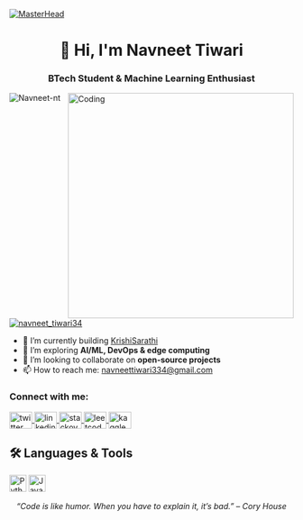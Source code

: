 [![MasterHead](https://cdn.myportfolio.com/a7dcc6d5ac1134b2d40ac6d1c5552304/1f0a0456-b934-4f28-beee-c47de7308667_rw_1920.gif?h=5ecc8b473e70030b5e3d8b8ef826ca1c)](https://github.com/Navneet-nt)

<h1 align="center">👋 Hi, I'm Navneet Tiwari</h1>
<h3 align="center">BTech Student & Machine Learning Enthusiast</h3>

<img align="right" alt="Coding" width="400" src="https://cdn.dribbble.com/users/1162077/screenshots/3848914/programmer.gif"/>

<p align="left">
  <img src="https://komarev.com/ghpvc/?username=Navneet-nt&label=Profile%20views&color=0e75b6&style=flat" alt="Navneet-nt" />
</p>

<p align="left">
  <a href="https://twitter.com/navneet_tiwari34" target="blank">
    <img src="https://img.shields.io/twitter/follow/navneet_tiwari34?logo=twitter&style=for-the-badge" alt="navneet_tiwari34" />
  </a>
</p>

- 🔭 I’m currently building [KrishiSarathi](https://github.com/Navneet-nt/KrishiSarathi)  
- 🌱 I’m exploring **AI/ML, DevOps & edge computing**  
- 👯 I’m looking to collaborate on **open‑source projects**  
- 📫 How to reach me: navneettiwari334@gmail.com

<h3 align="left">Connect with me:</h3>
<p align="left">
  <a href="https://twitter.com/navneet_tiwari34" target="blank">
    <img align="center" src="https://raw.githubusercontent.com/rahuldkjain/github-profile-readme-generator/master/src/images/icons/Social/twitter.svg" alt="twitter" height="30" width="40" />
  </a>
  <a href="https://www.linkedin.com/in/navneet-tiwari-511652355/" target="blank">
    <img align="center" src="https://raw.githubusercontent.com/rahuldkjain/github-profile-readme-generator/master/src/images/icons/Social/linked-in-alt.svg" alt="linkedin" height="30" width="40" />
  </a>
  <a href="https://stackoverflow.com/users/19208792" target="blank">
    <img align="center" src="https://raw.githubusercontent.com/rahuldkjain/github-profile-readme-generator/master/src/images/icons/Social/stack-overflow.svg" alt="stackoverflow" height="30" width="40" />
  </a>
  <a href="https://leetcode.com/u/1countzero1/" target="blank">
    <img align="center" src="https://raw.githubusercontent.com/rahuldkjain/github-profile-readme-generator/master/src/images/icons/Social/leet-code.svg" alt="leetcode" height="30" width="40" />
  </a>
  <a href="https://www.kaggle.com/countmein" target="blank">
    <img align="center" src="https://raw.githubusercontent.com/rahuldkjain/github-profile-readme-generator/master/src/images/icons/Social/kaggle.svg" alt="kaggle" height="30" width="40" />
  </a>
</p>

## 🛠️ Languages & Tools
<p align="left">
  <img src="https://img.shields.io/badge/Python-3.10-blue?logo=python&style=for-the-badge" alt="Python" height="30" />
  <img src="https://img.shields.io/badge/Java-11-red?logo=java&style=for-the-badge" alt="Java" height="30" />
</p>

<p align="center">
  <em>“Code is like humor. When you have to explain it, it’s bad.” – Cory House</em>
</p>
